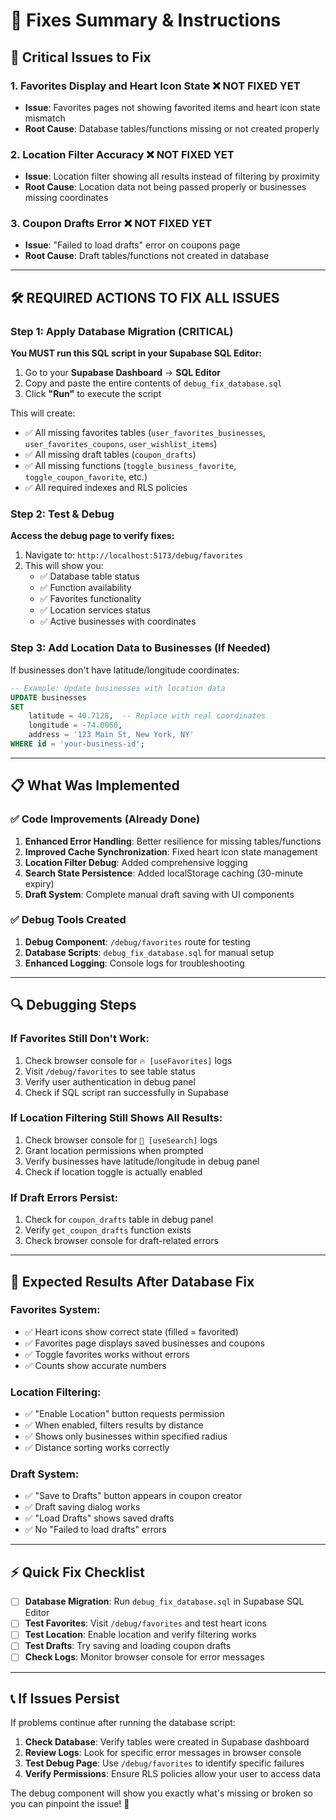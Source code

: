 # 🔧 **Fixes Summary & Instructions**

## 🚨 **Critical Issues to Fix**

### 1. **Favorites Display and Heart Icon State** ❌ NOT FIXED YET
- **Issue**: Favorites pages not showing favorited items and heart icon state mismatch
- **Root Cause**: Database tables/functions missing or not created properly

### 2. **Location Filter Accuracy** ❌ NOT FIXED YET  
- **Issue**: Location filter showing all results instead of filtering by proximity
- **Root Cause**: Location data not being passed properly or businesses missing coordinates

### 3. **Coupon Drafts Error** ❌ NOT FIXED YET
- **Issue**: "Failed to load drafts" error on coupons page
- **Root Cause**: Draft tables/functions not created in database

---

## 🛠️ **REQUIRED ACTIONS TO FIX ALL ISSUES**

### **Step 1: Apply Database Migration (CRITICAL)**

**You MUST run this SQL script in your Supabase SQL Editor:**

1. Go to your **Supabase Dashboard** → **SQL Editor**
2. Copy and paste the entire contents of `debug_fix_database.sql` 
3. Click **"Run"** to execute the script

This will create:
- ✅ All missing favorites tables (`user_favorites_businesses`, `user_favorites_coupons`, `user_wishlist_items`)
- ✅ All missing draft tables (`coupon_drafts`) 
- ✅ All missing functions (`toggle_business_favorite`, `toggle_coupon_favorite`, etc.)
- ✅ All required indexes and RLS policies

### **Step 2: Test & Debug**

**Access the debug page to verify fixes:**
1. Navigate to: `http://localhost:5173/debug/favorites`
2. This will show you:
   - ✅ Database table status
   - ✅ Function availability  
   - ✅ Favorites functionality
   - ✅ Location services status
   - ✅ Active businesses with coordinates

### **Step 3: Add Location Data to Businesses (If Needed)**

If businesses don't have latitude/longitude coordinates:

```sql
-- Example: Update businesses with location data
UPDATE businesses 
SET 
    latitude = 40.7128,  -- Replace with real coordinates
    longitude = -74.0060, 
    address = '123 Main St, New York, NY'
WHERE id = 'your-business-id';
```

---

## 📋 **What Was Implemented**

### ✅ **Code Improvements (Already Done)**
1. **Enhanced Error Handling**: Better resilience for missing tables/functions
2. **Improved Cache Synchronization**: Fixed heart icon state management
3. **Location Filter Debug**: Added comprehensive logging
4. **Search State Persistence**: Added localStorage caching (30-minute expiry)
5. **Draft System**: Complete manual draft saving with UI components

### ✅ **Debug Tools Created**
1. **Debug Component**: `/debug/favorites` route for testing
2. **Database Scripts**: `debug_fix_database.sql` for manual setup
3. **Enhanced Logging**: Console logs for troubleshooting

---

## 🔍 **Debugging Steps**

### **If Favorites Still Don't Work:**
1. Check browser console for `🔥 [useFavorites]` logs
2. Visit `/debug/favorites` to see table status
3. Verify user authentication in debug panel
4. Check if SQL script ran successfully in Supabase

### **If Location Filtering Still Shows All Results:**
1. Check browser console for `📍 [useSearch]` logs
2. Grant location permissions when prompted
3. Verify businesses have latitude/longitude in debug panel
4. Check if location toggle is actually enabled

### **If Draft Errors Persist:**
1. Check for `coupon_drafts` table in debug panel
2. Verify `get_coupon_drafts` function exists
3. Check browser console for draft-related errors

---

## 🚀 **Expected Results After Database Fix**

### **Favorites System:**
- ✅ Heart icons show correct state (filled = favorited)
- ✅ Favorites page displays saved businesses and coupons
- ✅ Toggle favorites works without errors
- ✅ Counts show accurate numbers

### **Location Filtering:**
- ✅ "Enable Location" button requests permission
- ✅ When enabled, filters results by distance
- ✅ Shows only businesses within specified radius
- ✅ Distance sorting works correctly

### **Draft System:**
- ✅ "Save to Drafts" button appears in coupon creator
- ✅ Draft saving dialog works
- ✅ "Load Drafts" shows saved drafts
- ✅ No "Failed to load drafts" errors

---

## ⚡ **Quick Fix Checklist**

- [ ] **Database Migration**: Run `debug_fix_database.sql` in Supabase SQL Editor
- [ ] **Test Favorites**: Visit `/debug/favorites` and test heart icons
- [ ] **Test Location**: Enable location and verify filtering works
- [ ] **Test Drafts**: Try saving and loading coupon drafts
- [ ] **Check Logs**: Monitor browser console for error messages

---

## 📞 **If Issues Persist**

If problems continue after running the database script:

1. **Check Database**: Verify tables were created in Supabase dashboard
2. **Review Logs**: Look for specific error messages in browser console  
3. **Test Debug Page**: Use `/debug/favorites` to identify specific failures
4. **Verify Permissions**: Ensure RLS policies allow your user to access data

The debug component will show you exactly what's missing or broken so you can pinpoint the issue! 🎯